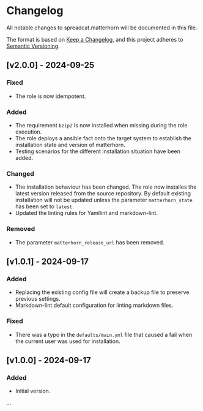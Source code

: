 # Changelog

All notable changes to spreadcat.matterhorn will be documented in this file.

The format is based on [Keep a Changelog](https://keepachangelog.com/en/1.0.0/),
and this project adheres to [Semantic Versioning](https://semver.org/spec/v2.0.0.html).

## [v2.0.0] - 2024-09-25

### Fixed

- The role is now idempotent.

### Added

- The requirement `bzip2` is now installed when missing during the role execution.
- The role deploys a ansible fact onto the target system to establish the installation state and version of matterhorn.
- Testing scenarios for the different installation situation have been added.

### Changed

- The installation behaviour has been changed. The role now installes the latest version released from the source
  repository. By default existing installation will not be updated unless the parameter `matterhorn_state` has been set
  to `latest`.
- Updated the linting rules for Yamllint and markdown-lint.

### Removed

- The parameter `matterhorn_release_url` has been removed.

## [v1.0.1] - 2024-09-17

### Added

- Replacing the existing config file will create a backup file to preserve previous settings.
- Markdown-lint default configuration for linting markdown files.

### Fixed

- There was a typo in the `defaults/main.yml` file that caused a fail when the current user was used for installation.

## [v1.0.0] - 2024-09-17

### Added

- Initial version.

...
